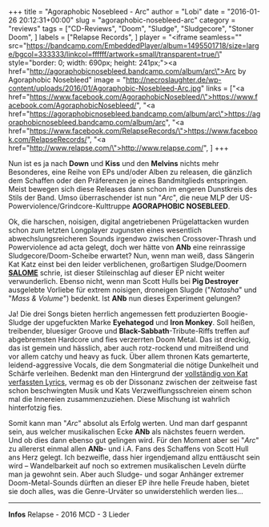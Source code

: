 +++
title = "Agoraphobic Nosebleed - Arc"
author = "Lobi"
date = "2016-01-26 20:12:31+00:00"
slug = "agoraphobic-nosebleed-arc"
category = "reviews"
tags = ["CD-Reviews", "Doom", "Sludge", "Sludgecore", "Stoner Doom", ]
labels = ["Relapse Records", ]
player = "<iframe seamless=\"\" src=\"https://bandcamp.com/EmbeddedPlayer/album=1495501718/size=large/bgcol=333333/linkcol=ffffff/artwork=small/transparent=true/\" style=\"border: 0; width: 690px; height: 241px;\"><a href=\"http://agoraphobicnosebleed.bandcamp.com/album/arc\">Arc by Agoraphobic Nosebleed</a></iframe>"
image = "http://necroslaughter.de/wp-content/uploads/2016/01/Agoraphobic-Nosebleed-Arc.jpg"
links = ["<a href=\"https://www.facebook.com/AgoraphobicNosebleed/\">https://www.facebook.com/AgoraphobicNosebleed/</a>", "<a href=\"https://agoraphobicnosebleed.bandcamp.com/album/arc\">https://agoraphobicnosebleed.bandcamp.com/album/arc</a>", "<a href=\"https://www.facebook.com/RelapseRecords/\">https://www.facebook.com/RelapseRecords/</a>", "<a href=\"http://www.relapse.com/\">http://www.relapse.com/</a>", ]
+++

Nun ist es ja nach **Down** und **Kiss** und den **Melvins** nichts mehr Besonderes, eine Reihe von EPs und/oder Alben zu releasen, die gänzlich dem Schaffen oder den Präferenzen je eines Bandmitglieds entspringen. Meist bewegen sich diese Releases dann schon im engeren Dunstkreis des Stils der Band. Umso überraschender ist nun "_Arc_", die neue MLP der US-Powerviolence/Grindcore-Kulttruppe **AGORAPHOBIC NOSEBLEED**.

Ok, die harschen, noisigen, digital angetriebenen Prügelattacken wurden schon zum letzten Longplayer zugunsten eines wesentlich abwechslungsreicheren Sounds irgendwo zwischen Crossover-Thrash und Powerviolence ad acta gelegt, doch wer hätte von **ANb** eine reinrassige Sludgecore/Doom-Scheibe erwartet? Nun, wenn man weiß, dass Sängerin Kat Katz einst bei den leider verblichenen, großartigen Sludge/Doomern **<a href="https://www.youtube.com/watch?v=fDWNybkBtBY">SALOME</a>** schrie, ist dieser Stileinschlag auf dieser EP nicht weiter verwunderlich. Ebenso nicht, wenn man Scott Hulls bei **Pig Destroyer** ausgelebte Vorliebe für extrem noisigen, droneigen Slugde ("_Natasha_" und "_Mass &amp; Volume_") bedenkt. Ist **ANb** nun dieses Experiment gelungen?

Ja! Die drei Songs bieten herrlich angemessen fett produzierten Boogie-Sludge der upgefuckten Marke **Eyehategod** und **Iron Monkey**. Soll heißen, treibender, bluesiger Groove und **Black-Sabbath**-Tribute-Riffs treffen auf abgebremsten Hardcore und fies verzerrten Doom Metal. Das ist dreckig, das ist gemein und hässlich, aber auch rotz-rockend und mitreißend und vor allem catchy und heavy as fuck. Über allem thronen Kats gemarterte, leidend-aggressive Vocals, die dem Songmaterial die nötige Dunkelheit und Schärfe verleihen. Bedenkt man den Hintergrund der <a href="http://noisey.vice.com/blog/agoraphobic-nosebleed-kat-interview">vollständig von Kat verfassten Lyrics</a>, vermag es ob der Dissonanz zwischen der zeitweise fast schon beschwingten Musik und Kats Verzweiflungsschreien einem schon mal die Innereien zusammenzuziehen. Diese Mischung ist wahrlich hinterfotzig fies.

Somit kann man "_Arc_" absolut als Erfolg werten. Und man darf gespannt sein, aus welcher musikalischen Ecke **ANb** als nächstes feuern werden. Und ob dies dann ebenso gut gelingen wird. Für den Moment aber sei "_Arc_" zu allererst einmal allen **ANb**- und i.A. Fans des Schaffens von Scott Hull ans Herz gelegt. Ich bezweifle, dass hier irgendjemand allzu enttäuscht sein wird – Wandelbarkeit auf noch so extremen musikalischen Leveln dürfte man ja gewohnt sein. Aber auch Sludge- und sogar Anhänger extremer Doom-Metal-Sounds dürften an dieser EP ihre helle Freude haben, bietet sie doch alles, was die Genre-Urväter so unwiderstehlich werden lies...




---
**Infos**
Relapse - 2016
MCD - 3 Lieder
